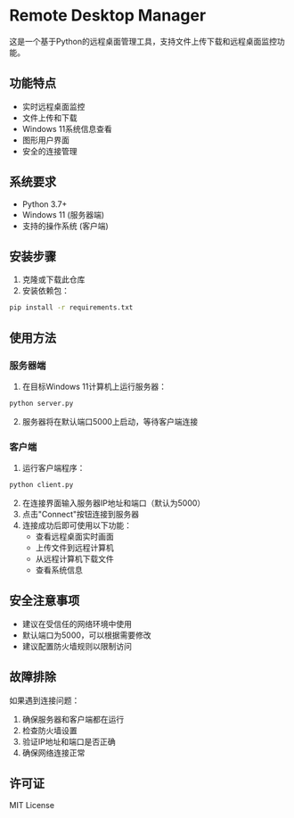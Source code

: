 # Remote Desktop Manager

这是一个基于Python的远程桌面管理工具，支持文件上传下载和远程桌面监控功能。

## 功能特点

- 实时远程桌面监控
- 文件上传和下载
- Windows 11系统信息查看
- 图形用户界面
- 安全的连接管理

## 系统要求

- Python 3.7+
- Windows 11 (服务器端)
- 支持的操作系统 (客户端)

## 安装步骤

1. 克隆或下载此仓库
2. 安装依赖包：
```bash
pip install -r requirements.txt
```

## 使用方法

### 服务器端

1. 在目标Windows 11计算机上运行服务器：
```bash
python server.py
```

2. 服务器将在默认端口5000上启动，等待客户端连接

### 客户端

1. 运行客户端程序：
```bash
python client.py
```

2. 在连接界面输入服务器IP地址和端口（默认为5000）
3. 点击"Connect"按钮连接到服务器
4. 连接成功后即可使用以下功能：
   - 查看远程桌面实时画面
   - 上传文件到远程计算机
   - 从远程计算机下载文件
   - 查看系统信息

## 安全注意事项

- 建议在受信任的网络环境中使用
- 默认端口为5000，可以根据需要修改
- 建议配置防火墙规则以限制访问

## 故障排除

如果遇到连接问题：
1. 确保服务器和客户端都在运行
2. 检查防火墙设置
3. 验证IP地址和端口是否正确
4. 确保网络连接正常

## 许可证

MIT License 